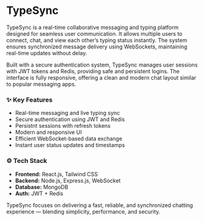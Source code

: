 # TypeSync

TypeSync is a real-time collaborative messaging and typing platform designed for seamless user communication. It allows multiple users to connect, chat, and view each other’s typing status instantly. The system ensures synchronized message delivery using WebSockets, maintaining real-time updates without delay.

Built with a secure authentication system, TypeSync manages user sessions with JWT tokens and Redis, providing safe and persistent logins. The interface is fully responsive, offering a clean and modern chat layout similar to popular messaging apps.

### ✨ Key Features
- Real-time messaging and live typing sync  
- Secure authentication using JWT and Redis  
- Persistnt sessions with refresh tokens  
- Modern and responsive UI  
- Efficient WebSocket-based data exchange  
- Instant user status updates and timestamps  

### ⚙️ Tech Stack
- **Frontend:** React.js, Tailwind CSS  
- **Backend:** Node.js, Express.js, WebSocket  
- **Database:** MongoDB  
- **Auth:** JWT + Redis  

TypeSync focuses on delivering a fast, reliable, and synchronized chatting experience — blending simplicity, performance, and security.
